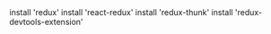 ## 

install 'redux'
install 'react-redux'
install 'redux-thunk'
install 'redux-devtools-extension'
